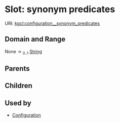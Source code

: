 
# Slot: synonym predicates




URI: [kgcl:configuration__synonym_predicates](http://w3id.org/kgcl/configuration__synonym_predicates)


## Domain and Range

None &#8594;  <sub>0..1</sub> [String](types/String.md)

## Parents


## Children


## Used by

 * [Configuration](Configuration.md)
